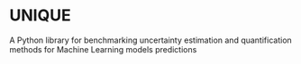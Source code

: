 # UNIQUE
A Python library for benchmarking uncertainty estimation and quantification methods for Machine Learning models predictions
